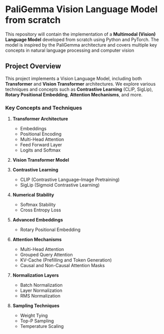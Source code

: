 # PaliGemma Vision Language Model from scratch

This repository will contain the implementation of a **Multimodal (Vision) Language Model** developed from scratch using Python and PyTorch. The model is inspired by the PaliGemma architecture and covers multiple key concepts in natural language processing and computer vision

## Project Overview

This project implements a Vision Language Model, including both **Transformer** and **Vision Transformer** architectures. We explore various techniques and concepts such as **Contrastive Learning** (CLIP, SigLip), **Rotary Positional Embedding**, **Attention Mechanisms**, and more.

### Key Concepts and Techniques

1. **Transformer Architecture**
   - Embeddings
   - Positional Encoding
   - Multi-Head Attention
   - Feed Forward Layer
   - Logits and Softmax

2. **Vision Transformer Model**

3. **Contrastive Learning**
   - CLIP (Contrastive Language–Image Pretraining)
   - SigLip (Sigmoid Contrastive Learning)
   
4. **Numerical Stability**
   - Softmax Stability
   - Cross Entropy Loss

5. **Advanced Embeddings**
   - Rotary Positional Embedding

6. **Attention Mechanisms**
   - Multi-Head Attention
   - Grouped Query Attention
   - KV-Cache (Prefilling and Token Generation)
   - Causal and Non-Causal Attention Masks

7. **Normalization Layers**
   - Batch Normalization
   - Layer Normalization
   - RMS Normalization

8. **Sampling Techniques**
   - Weight Tying
   - Top-P Sampling
   - Temperature Scaling
